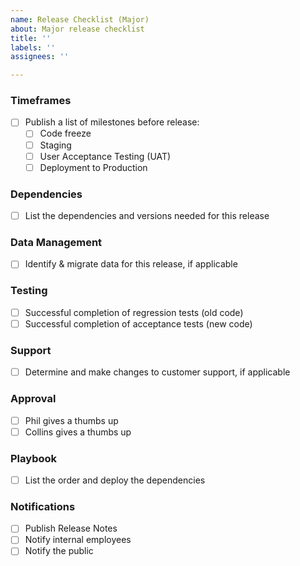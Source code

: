 ```yaml
---
name: Release Checklist (Major)
about: Major release checklist
title: ''
labels: ''
assignees: ''

---
```


<!--
Use this template when you're doing a major release of software.
-->

### Timeframes
- [ ] Publish a list of milestones before release:
  - [ ] Code freeze
  - [ ] Staging
  - [ ] User Acceptance Testing (UAT)
  - [ ] Deployment to Production

### Dependencies
- [ ] List the dependencies and versions needed for this release

### Data Management
- [ ] Identify & migrate data for this release, if applicable

### Testing
- [ ] Successful completion of regression tests (old code)
- [ ] Successful completion of acceptance tests (new code)

### Support
- [ ] Determine and make changes to customer support, if applicable

### Approval
- [ ] Phil gives a thumbs up
- [ ] Collins gives a thumbs up

### Playbook
- [ ] List the order and deploy the dependencies

### Notifications
- [ ] Publish Release Notes
- [ ] Notify internal employees
- [ ] Notify the public
